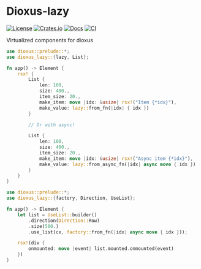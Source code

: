 # Dioxus-lazy

[![License](https://img.shields.io/badge/license-MIT%2FApache-blue.svg)](https://github.com/matthunz/dioxus-lazy#license)
[![Crates.io](https://img.shields.io/crates/v/dioxus-lazy.svg)](https://crates.io/crates/dioxus-lazy)
[![Docs](https://docs.rs/dioxus-lazy/badge.svg)](https://docs.rs/cdk-builder/latest/dioxus-lazy)
[![CI](https://github.com/matthunz/dioxus-lazy/workflows/CI/badge.svg)](https://github.com/matthunz/dioxus-lazy/actions)


Virtualized components for dioxus

```rust
use dioxus::prelude::*;
use dioxus_lazy::{lazy, List};

fn app() -> Element {
    rsx! {
        List {
            len: 100,
            size: 400.,
            item_size: 20.,
            make_item: move |idx: &usize| rsx!("Item {*idx}"),
            make_value: lazy::from_fn(|idx| { idx })
        }

        // Or with async!

        List {
            len: 100,
            size: 400.,
            item_size: 20.,
            make_item: move |idx: &usize| rsx!("Async item {*idx}"),
            make_value: lazy::from_async_fn(|idx| async move { idx })
        }
    }
}
```

```rust
use dioxus::prelude::*;
use dioxus_lazy::{factory, Direction, UseList};

fn app() -> Element {
    let list = UseList::builder()
        .direction(Direction::Row)
        .size(500.)
        .use_list(cx, factory::from_fn(|idx| async move { idx }));

    rsx!(div {
        onmounted: move |event| list.mounted.onmounted(event)
    })
}
```
